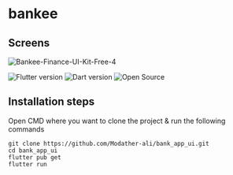 # bankee


## Screens
![Bankee-Finance-UI-Kit-Free-4](https://user-images.githubusercontent.com/83032155/200161415-9fe2c777-bb47-4321-a4c9-8d2d397abf25.jpg)

![Flutter version](https://img.shields.io/badge/Flutter-Version%203.3.2-blue) ![Dart version](https://img.shields.io/badge/Dart-Version%202.18.1-blue) ![Open Source](https://img.shields.io/badge/Open%20Source-%E2%9D%A4-red?style=flat)


## Installation steps

Open CMD where you want to clone the project & run the following commands

```
git clone https://github.com/Modather-ali/bank_app_ui.git
cd bank_app_ui
flutter pub get
flutter run
```
